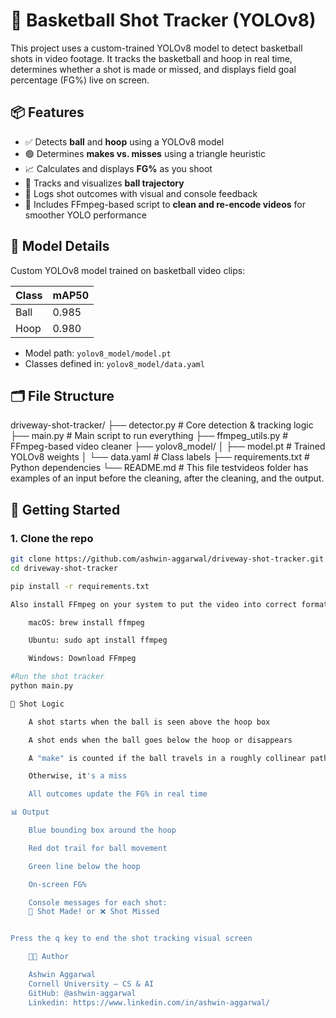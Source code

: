 # 🏀 Basketball Shot Tracker (YOLOv8)

This project uses a custom-trained YOLOv8 model to detect basketball shots in video footage. It tracks the basketball and hoop in real time, determines whether a shot is made or missed, and displays field goal percentage (FG%) live on screen.

## 📦 Features

- ✅ Detects **ball** and **hoop** using a YOLOv8 model
- 🟢 Determines **makes vs. misses** using a triangle heuristic
- 📈 Calculates and displays **FG%** as you shoot
- 🔴 Tracks and visualizes **ball trajectory**
- 🎯 Logs shot outcomes with visual and console feedback
- 🧼 Includes FFmpeg-based script to **clean and re-encode videos** for smoother YOLO performance

## 🧠 Model Details

Custom YOLOv8 model trained on basketball video clips:

| Class | mAP50 |
|-------|-------|
| Ball  | 0.985 |
| Hoop  | 0.980 |

- Model path: `yolov8_model/model.pt`
- Classes defined in: `yolov8_model/data.yaml`

## 🗂️ File Structure
driveway-shot-tracker/
├── detector.py # Core detection & tracking logic
├── main.py # Main script to run everything
├── ffmpeg_utils.py # FFmpeg-based video cleaner
├── yolov8_model/
│ ├── model.pt # Trained YOLOv8 weights
│ └── data.yaml # Class labels
├── requirements.txt # Python dependencies
└── README.md # This file
testvideos folder has examples of an input before the cleaning, after the cleaning, and the output.


## 🚀 Getting Started

### 1. Clone the repo

```bash
git clone https://github.com/ashwin-aggarwal/driveway-shot-tracker.git
cd driveway-shot-tracker

pip install -r requirements.txt

Also install FFmpeg on your system to put the video into correct format: #takes a while

    macOS: brew install ffmpeg

    Ubuntu: sudo apt install ffmpeg

    Windows: Download FFmpeg

#Run the shot tracker
python main.py

🎯 Shot Logic

    A shot starts when the ball is seen above the hoop box

    A shot ends when the ball goes below the hoop or disappears

    A "make" is counted if the ball travels in a roughly collinear path through the hoop

    Otherwise, it's a miss

    All outcomes update the FG% in real time

📊 Output

    Blue bounding box around the hoop

    Red dot trail for ball movement

    Green line below the hoop

    On-screen FG%

    Console messages for each shot:
    🎯 Shot Made! or ❌ Shot Missed


Press the q key to end the shot tracking visual screen

    🧑‍💻 Author

    Ashwin Aggarwal
    Cornell University — CS & AI
    GitHub: @ashwin-aggarwal
    Linkedin: https://www.linkedin.com/in/ashwin-aggarwal/
